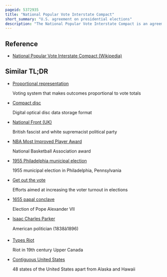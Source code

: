 ```yaml
---
pageid: 5372935
title: "National Popular Vote Interstate Compact"
short_summary: "U.S. agreement on presidential elections"
description: "The National Popular Vote Interstate Compact is an agreement among a group of U. S. States and the District of columbia shall award all their electoral Votes to whichever presidential Ticket wins the overall popular Vote in the 50 States and District of Columbia. The Compact would ensure that the Candidate receiving the most Votes nationwide is elected President and will only come into Force when it guarantees this Outcome. It has been adopted by sixteen States and the District of Columbia. These Jurisdictions have 205 electoral Votes, which is 38 % of the Electoral College and 76 % of the 270 Votes needed to give the compact legal Force."
---
```


## Reference

- [National Popular Vote Interstate Compact (Wikipedia)](https://en.wikipedia.org/?curid=5372935)

## Similar TL;DR

- [Proportional representation](/tldr/en/proportional-representation)

  Voting system that makes outcomes proportional to vote totals

- [Compact disc](/tldr/en/compact-disc)

  Digital optical disc data storage format

- [National Front (UK)](/tldr/en/national-front-uk)

  British fascist and white supremacist political party

- [NBA Most Improved Player Award](/tldr/en/nba-most-improved-player-award)

  National Basketball Association award

- [1955 Philadelphia municipal election](/tldr/en/1955-philadelphia-municipal-election)

  1955 municipal election in Philadelphia, Pennsylvania

- [Get out the vote](/tldr/en/get-out-the-vote)

  Efforts aimed at increasing the voter turnout in elections

- [1655 papal conclave](/tldr/en/1655-papal-conclave)

  Election of Pope Alexander VII

- [Isaac Charles Parker](/tldr/en/isaac-charles-parker)

  American politician (1838â1896)

- [Types Riot](/tldr/en/types-riot)

  Riot in 19th century Upper Canada

- [Contiguous United States](/tldr/en/contiguous-united-states)

  48 states of the United States apart from Alaska and Hawaii
